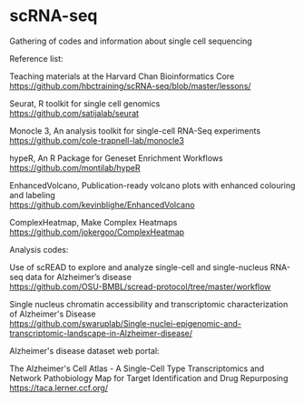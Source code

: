 # scRNA-seq
Gathering of codes and information about single cell sequencing


Reference list:

Teaching materials at the Harvard Chan Bioinformatics Core </br>
https://github.com/hbctraining/scRNA-seq/blob/master/lessons/ </br>

Seurat, R toolkit for single cell genomics </br>
https://github.com/satijalab/seurat </br>

Monocle 3, An analysis toolkit for single-cell RNA-Seq experiments </br>
https://github.com/cole-trapnell-lab/monocle3 </br>

hypeR, An R Package for Geneset Enrichment Workflows </br>
https://github.com/montilab/hypeR </br>

EnhancedVolcano, Publication-ready volcano plots with enhanced colouring and labeling </br>
https://github.com/kevinblighe/EnhancedVolcano </br>

ComplexHeatmap, Make Complex Heatmaps </br>
https://github.com/jokergoo/ComplexHeatmap </br>


Analysis codes:

Use of scREAD to explore and analyze single-cell and single-nucleus RNA-seq data for Alzheimer’s disease </br>
https://github.com/OSU-BMBL/scread-protocol/tree/master/workflow </br>

Single nucleus chromatin accessibility and transcriptomic characterization of Alzheimer's Disease </br>
https://github.com/swaruplab/Single-nuclei-epigenomic-and-transcriptomic-landscape-in-Alzheimer-disease/ </br>



Alzheimer's disease dataset web portal:

The Alzheimer's Cell Atlas - A Single-Cell Type Transcriptomics and Network Pathobiology Map for Target Identification and Drug Repurposing </br>
https://taca.lerner.ccf.org/ </br>



